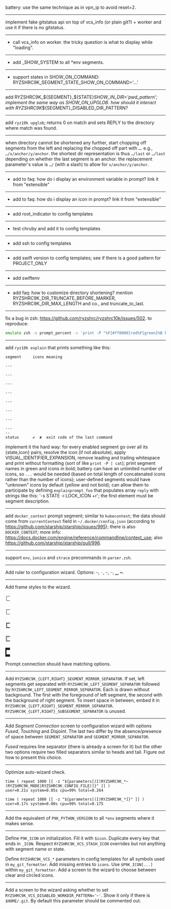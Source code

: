 battery: use the same technique as in vpn_ip to avoid reset=2.

---

implement fake gitstatus api on top of vcs_info (or plain git?) + worker and use it if there is no
gitstatus.

---

- call vcs_info on worker. the tricky question is what to display while "loading".

---

- add _SHOW_SYSTEM to all *env segments.

---

- support states in SHOW_ON_COMMAND: RYZSHRC9K_SEGMENT_STATE_SHOW_ON_COMMAND='...'

---

add RYZSHRC9K_${SEGMENT}_${STATE}_SHOW_IN_DIR='pwd_pattern'; implement the same way as
SHOW_ON_UPGLOB. how should it interact with RYZSHRC9K_${SEGMENT}_DISABLED_DIR_PATTERN?

---

add `ryz10k upglob`; returns 0 on match and sets REPLY to the directory where match was found.

---

when directory cannot be shortened any further, start chopping off segments from the left and
replacing the chopped off part with `…`. e.g., `…/x/anchor/y/anchor`. the shortest dir
representation is thus `…/last` or `…/last` depending on whether the last segment is an anchor.
the replacement parameter's value is `…/` (with a slash) to allow for `x/anchor/y/anchor`.

---

- add to faq: how do i display an environment variable in prompt? link it from "extensible"

---

- add to faq: how do i display an icon in prompt? link it from "extensible"

---

- add root_indicator to config templates

---

- test chruby and add it to config templates

---

- add ssh to config templates

---

- add swift version to config templates; see if there is a good pattern for PROJECT_ONLY

---

- add swiftenv

---

- add faq: how to customize directory shortening? mention RYZSHRC9K_DIR_TRUNCATE_BEFORE_MARKER,
RYZSHRC9K_DIR_MAX_LENGTH and co., and truncate_to_last.

---

fix a bug in zsh: https://github.com/ryzshrc/ryzshrc10k/issues/502. to reproduce:

```zsh
emulate zsh -o prompt_percent -c 'print -P "%F{#ff0000}red%F{green}%B bold green"'
```

---

add `ryz10k explain` that prints something like this:

```text
segment     icons meaning

---

---

---

---

---

---

---

---
--
status      ✔  ✘  exit code of the last command
```

implement it the hard way: for every enabled segment go over all its {state,icon} pairs, resolve
the icon (if not absolute), apply VISUAL_IDENTIFIER_EXPANSION, remove leading and trailing
whitespace and print without formatting (sort of like `print -P | cat`); print segment names in
green and icons in bold; battery can have an unlimited number of icons, so `...` would be needed
(based on total length of concatenated icons rather than the number of icons); user-defined
segments would have "unknown" icons by default (yellow and not bold); can allow them to
participate by defining `explainprompt_foo` that populates array `reply` with strings like this:
'-s STATE -i LOCK_ICON +r'; the first element must be segment description.

---

add `docker_context` prompt segment; similar to `kubecontext`; the data should come from
`currentContext` field in `~/.docker/config.json` (according to
https://github.com/starship/starship/issues/995); there is also `DOCKER_CONTEXT`; more info:
https://docs.docker.com/engine/reference/commandline/context_use; also
https://github.com/starship/starship/pull/996.

---

support `env`, `ionice` and `strace` precommands in `parser.zsh`.

---

Add ruler to configuration wizard. Options: `─`, `·`, `╌`, `┄`, `▁`, `═`.

---

Add frame styles to the wizard.

```text
╭─
╰─

┌─
└─

┏━
┗━

╔═
╚═

▛▀
▙▄
```

Prompt connection should have matching options.

---

Add `RYZSHRC9K_{LEFT,RIGHT}_SEGMENT_MIRROR_SEPARATOR`. If set, left segments get separated with
`RYZSHRC9K_LEFT_SEGMENT_SEPARATOR` followed by `RYZSHRC9K_LEFT_SEGMENT_MIRROR_SEPARATOR`.
Each is drawn without background. The first with the foreground of left segment, the second with
the background of right segment. To insert space in between, embed it in
`RYZSHRC9K_{LEFT,RIGHT}_SEGMENT_MIRROR_SEPARATOR`.
`RYZSHRC9K_{LEFT,RIGHT}_SUBSEGMENT_SEPARATOR` is unused.

---

Add *Segment Connection* screen to configuration wizard with options *Fused*, *Touching* and
*Disjoint*. The last two differ by the absence/presence of space between `SEGMENT_SEPARATOR` and
`SEGMENT_MIRROR_SEPARATOR`.

*Fused* requires line separator (there is already a screen for it) but the other two options require
two filled separators similar to heads and tail. Figure out how to present this choice.

---

Optimize auto-wizard check.

```text
time ( repeat 1000 [[ -z "${parameters[(I)RYZSHRC9K_*~(RYZSHRC9K_MODE|RYZSHRC9K_CONFIG_FILE)]}" ]] )
user=0.21s system=0.05s cpu=99% total=0.264

time ( repeat 1000 [[ -z "${parameters[(I)RYZSHRC9K_*]}" ]] )
user=0.17s system=0.00s cpu=99% total=0.175
```

---

Add the equivalent of `P9K_PYTHON_VERSION` to all `*env` segments where it makes sense.

---

Define `P9K_ICON` on initialization. Fill it with `$icon`. Duplicate every key that ends in `_ICON`.
Respect `RYZSHRC9K_VCS_STASH_ICON` overrides but not anything with segment name or state.

Define `RYZSHRC9K_VCS_*` parameters in config templates for all symbols used in
`my_git_formatter`. Add missing entries to `icons`. Use `$P9K_ICON[...]` within `my_git_formatter`.
Add a screen to the wizard to choose between clear and circled icons.

---

Add a screen to the wizard asking whether to set `RYZSHRC9K_VCS_DISABLED_WORKDIR_PATTERN='~'`.
Show it only if there is `$HOME/.git`. By default this parameter should be commented out.
